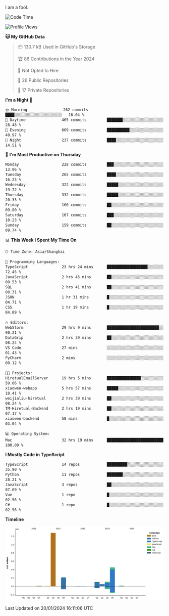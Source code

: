 I am a fool.

<!--START_SECTION:waka-->
![Code Time](http://img.shields.io/badge/Code%20Time-1%2C127%20hrs%2053%20mins-blue)

![Profile Views](http://img.shields.io/badge/Profile%20Views-0-blue)

**🐱 My GitHub Data** 

> 📦 130.7 kB Used in GitHub's Storage 
 > 
> 🏆 86 Contributions in the Year 2024
 > 
> 🚫 Not Opted to Hire
 > 
> 📜 26 Public Repositories 
 > 
> 🔑 17 Private Repositories 
 > 
**I'm a Night 🦉** 

```text
🌞 Morning                262 commits         ████░░░░░░░░░░░░░░░░░░░░░   16.04 % 
🌆 Daytime                465 commits         ███████░░░░░░░░░░░░░░░░░░   28.48 % 
🌃 Evening                669 commits         ██████████░░░░░░░░░░░░░░░   40.97 % 
🌙 Night                  237 commits         ████░░░░░░░░░░░░░░░░░░░░░   14.51 % 
```
📅 **I'm Most Productive on Thursday** 

```text
Monday                   228 commits         ███░░░░░░░░░░░░░░░░░░░░░░   13.96 % 
Tuesday                  265 commits         ████░░░░░░░░░░░░░░░░░░░░░   16.23 % 
Wednesday                322 commits         █████░░░░░░░░░░░░░░░░░░░░   19.72 % 
Thursday                 332 commits         █████░░░░░░░░░░░░░░░░░░░░   20.33 % 
Friday                   160 commits         ██░░░░░░░░░░░░░░░░░░░░░░░   09.80 % 
Saturday                 167 commits         ███░░░░░░░░░░░░░░░░░░░░░░   10.23 % 
Sunday                   159 commits         ██░░░░░░░░░░░░░░░░░░░░░░░   09.74 % 
```


📊 **This Week I Spent My Time On** 

```text
🕑︎ Time Zone: Asia/Shanghai

💬 Programming Languages: 
TypeScript               23 hrs 24 mins      ██████████████████░░░░░░░   72.45 % 
JavaScript               2 hrs 45 mins       ██░░░░░░░░░░░░░░░░░░░░░░░   08.53 % 
SQL                      2 hrs 41 mins       ██░░░░░░░░░░░░░░░░░░░░░░░   08.31 % 
JSON                     1 hr 31 mins        █░░░░░░░░░░░░░░░░░░░░░░░░   04.71 % 
CSS                      1 hr 19 mins        █░░░░░░░░░░░░░░░░░░░░░░░░   04.09 % 

🔥 Editors: 
WebStorm                 29 hrs 9 mins       ███████████████████████░░   90.21 % 
DataGrip                 2 hrs 39 mins       ██░░░░░░░░░░░░░░░░░░░░░░░   08.24 % 
VS Code                  27 mins             ░░░░░░░░░░░░░░░░░░░░░░░░░   01.43 % 
PyCharm                  2 mins              ░░░░░░░░░░░░░░░░░░░░░░░░░   00.12 % 

🐱‍💻 Projects: 
HiretualEmailServer      19 hrs 5 mins       ███████████████░░░░░░░░░░   59.06 % 
xiaowen-webapp           5 hrs 57 mins       █████░░░░░░░░░░░░░░░░░░░░   18.41 % 
weijialiu-hiretual       2 hrs 39 mins       ██░░░░░░░░░░░░░░░░░░░░░░░   08.24 % 
TM-Hiretual-Backend      2 hrs 19 mins       ██░░░░░░░░░░░░░░░░░░░░░░░   07.17 % 
xiaowen-backend          58 mins             █░░░░░░░░░░░░░░░░░░░░░░░░   03.04 % 

💻 Operating System: 
Mac                      32 hrs 19 mins      █████████████████████████   100.00 % 
```

**I Mostly Code in TypeScript** 

```text
TypeScript               14 repos            █████████░░░░░░░░░░░░░░░░   35.90 % 
Python                   11 repos            ███████░░░░░░░░░░░░░░░░░░   28.21 % 
JavaScript               3 repos             ██░░░░░░░░░░░░░░░░░░░░░░░   07.69 % 
Vue                      1 repo              █░░░░░░░░░░░░░░░░░░░░░░░░   02.56 % 
C#                       1 repo              █░░░░░░░░░░░░░░░░░░░░░░░░   02.56 % 
```



**Timeline**

![Lines of Code chart](https://raw.githubusercontent.com/VeejaLiu/VeejaLiu/master/assets/bar_graph.png)


 Last Updated on 20/01/2024 16:11:06 UTC
<!--END_SECTION:waka-->

